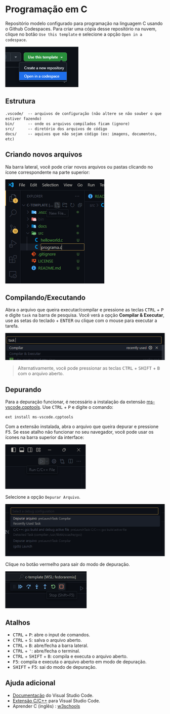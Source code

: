 # Programação em C

Repositório modelo configurado para programação na linguagem C usando o Github Codespaces. Para criar
uma cópia desse repositório na nuvem, clique no
botão `Use this template` e selecione a opção
`Open in a codespace`.

![](docs/images/tutorial/screenshot-0.png)

## Estrutura

```
.vscode/  -- arquivos de configuração (não altere se não souber o que estiver fazendo)
bin/      -- onde os arquivos compilados ficam (ignore)
src/      -- diretório dos arquivos de código
docs/     -- aquivos que não sejam código (ex: imagens, documentos, etc)
```

## Criando novos arquivos

Na barra lateral, você pode criar novos arquivos ou pastas
clicando no ícone correspondente na parte superior:

![](docs/images/tutorial/screenshot-4.png)

## Compilando/Executando

Abra o arquivo que queira executar/compilar e pressione as
teclas <kbd>CTRL</kbd> + <kbd>P</kbd> e digite `task` na barra
de pesquisa. Você verá a opção **Compilar & Executar**, use as
setas do teclado + <kbd>ENTER</kbd> ou clique com o mouse para executar a tarefa.

![](docs/images/tutorial/screenshot-3.png)


> Alternativamente, você pode pressionar as teclas <kbd>CTRL</kbd> + <kbd>SHIFT</kbd> + <kbd>B</kbd> com o arquivo aberto.

## Depurando

Para a depuração funcionar, é necessário a instalação da extensão [ms-vscode.cpptools](https://marketplace.visualstudio.com/items?itemName=ms-vscode.cpptools).
Use <kbd>CTRL</kbd> + <kbd>P</kbd> e digite o comando:

```
ext install ms-vscode.cpptools
```

Com a extensão instalada, abra o arquivo que queira depurar e pressione
<kbd>F5</kbd>. Se esse atalho não funcionar no seu navegador, você pode
usar os ícones na barra superior da interface:

![](docs/images/tutorial/screenshot-1.png)

Selecione a opção `Depurar Arquivo`.

![](docs/images/tutorial/screenshot-2.png)

Clique no botão vermelho para sair do modo de depuração.

![](docs/images/tutorial/screenshot-6.png)

## Atalhos

- <kbd>CTRL</kbd> + <kbd>P</kbd>: abre o input de comandos.
- <kbd>CTRL</kbd> + <kbd>S</kbd>: salva o arquivo aberto.
- <kbd>CTRL</kbd> + <kbd>B</kbd>: abre/fecha a barra lateral.
- <kbd>CTRL</kbd> + <kbd>'</kbd>: abre/fecha o terminal.
- <kbd>CTRL</kbd> + <kbd>SHIFT</kbd> + <kbd>B</kbd>: compila e executa o arquivo aberto.
- <kbd>F5</kbd>: compila e executa o arquivo aberto em modo de depuração.
- <kbd>SHIFT</kbd> + <kbd>F5</kbd>: sai do modo de depuração.

## Ajuda adicional


- [Documentação](https://code.visualstudio.com/docs) do Visual Studio Code.
- [Extensão C/C++](https://marketplace.visualstudio.com/items?itemName=ms-vscode.cpptools) para Visual Studio Code.
- Aprender C (inglês) : [w3schools](https://www.w3schools.com/c/)
